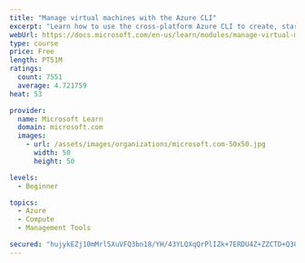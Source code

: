 ```yaml
---
title: "Manage virtual machines with the Azure CLI"
excerpt: "Learn how to use the cross-platform Azure CLI to create, start, stop, and perform other management tasks related to virtual machines in Azure."
webUrl: https://docs.microsoft.com/en-us/learn/modules/manage-virtual-machines-with-azure-cli/
type: course
price: Free
length: PT51M
ratings:
  count: 7551
  average: 4.721759
heat: 53

provider:
  name: Microsoft Learn
  domain: microsoft.com
  images:
    - url: /assets/images/organizations/microsoft.com-50x50.jpg
      width: 50
      height: 50

levels:
  - Beginner

topics:
  - Azure
  - Compute
  - Management Tools

secured: "hujykEZj10mMrl5XuVFQ3bn18/YH/43YLQXqQrPlIZk+7ERDU4Z+ZZCTD+Q30GiEuZO5FzblzUHSs3gQlCDLBRe6baMRSzHYegpKwbs5yhgQa4tvjwRCDTpKhJry/8lpx0c2XGqH+zC/Eko2+MOjnlcjCvr6lJhhIHTe/1RAa8FOwpPS6ZmQAxH2s6dl7ktvCd7Xft0l0QzaIv2E1HdF2cJhQQvIa5PfZl9Lab54lTt9AR9VYbPhyluR+8VmaHjmFWQVLRp8/anaInmcNAuFeCVT2bq2NHKASxmb7juzZG9Qqm9m7NDSKZvA0AXJJWVEBqHrkl8XXlWnb58hp0N5FIWfHsATXUBf2NKKEd9LbLPGIqqMndAGFPQNluPT9bOiMhtvJAJShm8qJXlk27u5UvW9kK/w85a4qN+WWTmu2bA=;93T0FUsj0EwokrT1whzWRQ=="
---
```


